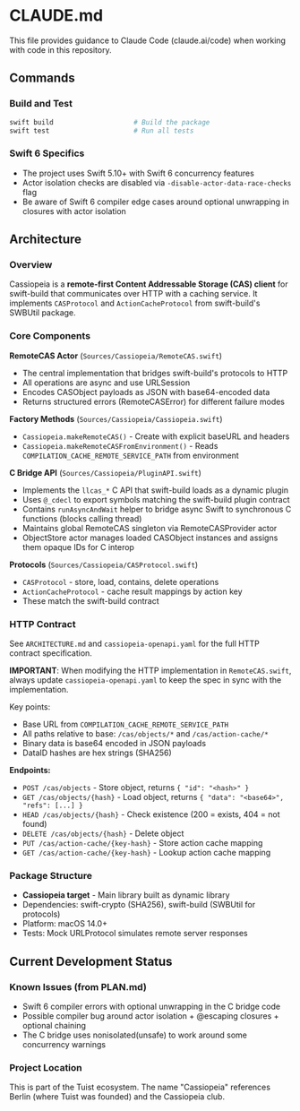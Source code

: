 # CLAUDE.md

This file provides guidance to Claude Code (claude.ai/code) when working with code in this repository.

## Commands

### Build and Test
```bash
swift build                    # Build the package
swift test                     # Run all tests
```

### Swift 6 Specifics
- The project uses Swift 5.10+ with Swift 6 concurrency features
- Actor isolation checks are disabled via `-disable-actor-data-race-checks` flag
- Be aware of Swift 6 compiler edge cases around optional unwrapping in closures with actor isolation

## Architecture

### Overview
Cassiopeia is a **remote-first Content Addressable Storage (CAS) client** for swift-build that communicates over HTTP with a caching service. It implements `CASProtocol` and `ActionCacheProtocol` from swift-build's SWBUtil package.

### Core Components

**RemoteCAS Actor** (`Sources/Cassiopeia/RemoteCAS.swift`)
- The central implementation that bridges swift-build's protocols to HTTP
- All operations are async and use URLSession
- Encodes CASObject payloads as JSON with base64-encoded data
- Returns structured errors (RemoteCASError) for different failure modes

**Factory Methods** (`Sources/Cassiopeia/Cassiopeia.swift`)
- `Cassiopeia.makeRemoteCAS()` - Create with explicit baseURL and headers
- `Cassiopeia.makeRemoteCASFromEnvironment()` - Reads `COMPILATION_CACHE_REMOTE_SERVICE_PATH` from environment

**C Bridge API** (`Sources/Cassiopeia/PluginAPI.swift`)
- Implements the `llcas_*` C API that swift-build loads as a dynamic plugin
- Uses `@_cdecl` to export symbols matching the swift-build plugin contract
- Contains `runAsyncAndWait` helper to bridge async Swift to synchronous C functions (blocks calling thread)
- Maintains global RemoteCAS singleton via RemoteCASProvider actor
- ObjectStore actor manages loaded CASObject instances and assigns them opaque IDs for C interop

**Protocols** (`Sources/Cassiopeia/CASProtocol.swift`)
- `CASProtocol` - store, load, contains, delete operations
- `ActionCacheProtocol` - cache result mappings by action key
- These match the swift-build contract

### HTTP Contract
See `ARCHITECTURE.md` and `cassiopeia-openapi.yaml` for the full HTTP contract specification.

**IMPORTANT**: When modifying the HTTP implementation in `RemoteCAS.swift`, always update `cassiopeia-openapi.yaml` to keep the spec in sync with the implementation.

Key points:
- Base URL from `COMPILATION_CACHE_REMOTE_SERVICE_PATH`
- All paths relative to base: `/cas/objects/*` and `/cas/action-cache/*`
- Binary data is base64 encoded in JSON payloads
- DataID hashes are hex strings (SHA256)

**Endpoints:**
- `POST /cas/objects` - Store object, returns `{ "id": "<hash>" }`
- `GET /cas/objects/{hash}` - Load object, returns `{ "data": "<base64>", "refs": [...] }`
- `HEAD /cas/objects/{hash}` - Check existence (200 = exists, 404 = not found)
- `DELETE /cas/objects/{hash}` - Delete object
- `PUT /cas/action-cache/{key-hash}` - Store action cache mapping
- `GET /cas/action-cache/{key-hash}` - Lookup action cache mapping

### Package Structure
- **Cassiopeia target** - Main library built as dynamic library
- Dependencies: swift-crypto (SHA256), swift-build (SWBUtil for protocols)
- Platform: macOS 14.0+
- Tests: Mock URLProtocol simulates remote server responses

## Current Development Status

### Known Issues (from PLAN.md)
- Swift 6 compiler errors with optional unwrapping in the C bridge code
- Possible compiler bug around actor isolation + @escaping closures + optional chaining
- The C bridge uses nonisolated(unsafe) to work around some concurrency warnings

### Project Location
This is part of the Tuist ecosystem. The name "Cassiopeia" references Berlin (where Tuist was founded) and the Cassiopeia club.